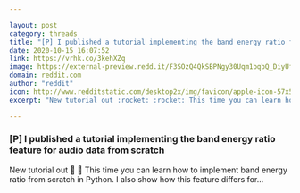 ```yaml
---

layout: post
category: threads
title: "[P] I published a tutorial implementing the band energy ratio feature for audio data from scratch"
date: 2020-10-15 16:07:52
link: https://vrhk.co/3kehXZq
image: https://external-preview.redd.it/F3SOzQ4QkSBPNgy30Uqm1bqbQ_DiyUfdQjkzWlp6lXw.jpg?width=480&height=251.308900524&auto=webp&crop=480:251.308900524,smart&s=8d2b3bfdd8d3178e32a37c3546bd5b774707eaa3
domain: reddit.com
author: "reddit"
icon: http://www.redditstatic.com/desktop2x/img/favicon/apple-icon-57x57.png
excerpt: "New tutorial out :rocket: :rocket: This time you can learn how to implement band energy ratio from scratch in Python. I also show how this feature differs for..."

---
```


### [P] I published a tutorial implementing the band energy ratio feature for audio data from scratch

New tutorial out :rocket: :rocket: This time you can learn how to implement band energy ratio from scratch in Python. I also show how this feature differs for...